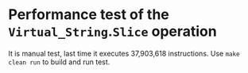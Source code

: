# Performance test of the `Virtual_String`.`Slice` operation

It is manual test, last time it executes 37,903,618 instructions.
Use `make clean run` to build and run test.
